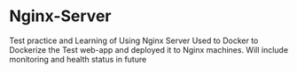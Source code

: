 # Nginx-Server
Test practice and Learning of Using Nginx Server
Used to Docker to Dockerize the Test web-app and deployed it to Nginx machines.
Will include monitoring and health status in future
